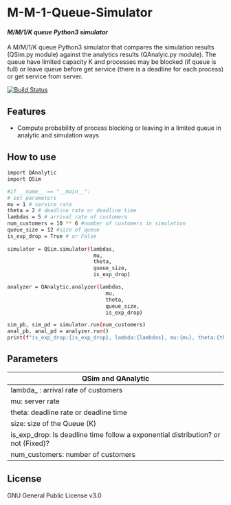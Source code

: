 # M-M-1-Queue-Simulator
#### _M/M/1/K queue Python3 simulator_
A M/M/1/K queue Python3 simulator that compares the simulation results (QSim.py module) against the analytics results (QAnalyic.py module).
The queue have limited capacity K and processes may be blocked (if queue is full) or leave queue before get service (there is a deadline for each process) or get service from server.

[![Build Status](https://travis-ci.org/joemccann/dillinger.svg?branch=master)](https://travis-ci.org/joemccann/dillinger)

## Features

- Compute probability of process blocking or leaving in a limited queue in analytic and simulation ways

## How to use

```sh
import QAnalytic
import QSim

#if __name__ == "__main__":
# set parameters
mu = 1 # service rate
theta = 2 # deadline rate or deadline time
lambdas = 5 # arrival rate of customers
num_customers = 10 ** 6 #number of customers in simulation 
queue_size = 12 #size of queue
is_exp_drop = True # or False
    
simulator = QSim.simulator(lambdas,
                            mu,
                            theta,
                            queue_size,
                            is_exp_drop)

analyzer = QAnalytic.analyzer(lambdas,
                                mu,
                                theta,
                                queue_size,
                                is_exp_drop)

sim_pb, sim_pd = simulator.run(num_customers)
anal_pb, anal_pd = analyzer.run()
print(f"is_exp_drop:{is_exp_drop}, lambda:{lambdas}, mu:{mu}, theta:{theta} => simulation pb:{sim_pb}, analytic pb:{anal_pb}, simulation pd:{sim_pd}, analytic pd:{anal_pd} \n")
```

## Parameters

| QSim and QAnalytic |
| ------------- |
| lambda_ : arrival rate of customers      |
| mu: server rate       |
| theta: deadline rate or deadline time     | 
| size: size of the Queue (K) |
| is_exp_drop: Is deadline time follow a exponential distribution? or not (Fixed)?       |
| num_customers: number of customers | 
## License

GNU General Public License v3.0
